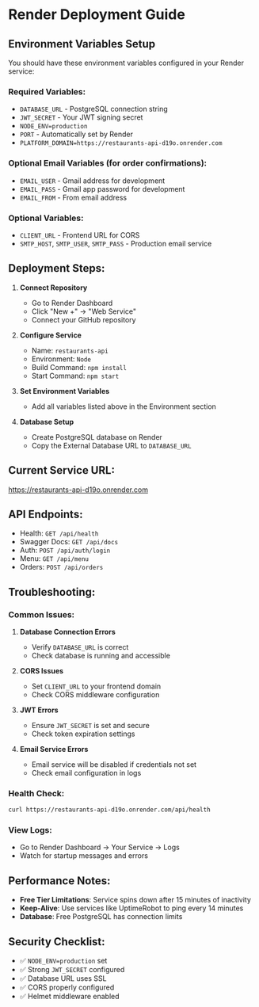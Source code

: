 # Render Deployment Guide

## Environment Variables Setup

You should have these environment variables configured in your Render service:

### Required Variables:
- `DATABASE_URL` - PostgreSQL connection string
- `JWT_SECRET` - Your JWT signing secret
- `NODE_ENV=production`
- `PORT` - Automatically set by Render
- `PLATFORM_DOMAIN=https://restaurants-api-d19o.onrender.com`

### Optional Email Variables (for order confirmations):
- `EMAIL_USER` - Gmail address for development
- `EMAIL_PASS` - Gmail app password for development
- `EMAIL_FROM` - From email address

### Optional Variables:
- `CLIENT_URL` - Frontend URL for CORS
- `SMTP_HOST`, `SMTP_USER`, `SMTP_PASS` - Production email service

## Deployment Steps:

1. **Connect Repository**
   - Go to Render Dashboard
   - Click "New +" → "Web Service"
   - Connect your GitHub repository

2. **Configure Service**
   - Name: `restaurants-api`
   - Environment: `Node`
   - Build Command: `npm install`
   - Start Command: `npm start`

3. **Set Environment Variables**
   - Add all variables listed above in the Environment section

4. **Database Setup**
   - Create PostgreSQL database on Render
   - Copy the External Database URL to `DATABASE_URL`

## Current Service URL:
https://restaurants-api-d19o.onrender.com

## API Endpoints:
- Health: `GET /api/health`
- Swagger Docs: `GET /api/docs`
- Auth: `POST /api/auth/login`
- Menu: `GET /api/menu`
- Orders: `POST /api/orders`

## Troubleshooting:

### Common Issues:
1. **Database Connection Errors**
   - Verify `DATABASE_URL` is correct
   - Check database is running and accessible

2. **CORS Issues**
   - Set `CLIENT_URL` to your frontend domain
   - Check CORS middleware configuration

3. **JWT Errors**
   - Ensure `JWT_SECRET` is set and secure
   - Check token expiration settings

4. **Email Service Errors**
   - Email service will be disabled if credentials not set
   - Check email configuration in logs

### Health Check:
```bash
curl https://restaurants-api-d19o.onrender.com/api/health
```

### View Logs:
- Go to Render Dashboard → Your Service → Logs
- Watch for startup messages and errors

## Performance Notes:

- **Free Tier Limitations**: Service spins down after 15 minutes of inactivity
- **Keep-Alive**: Use services like UptimeRobot to ping every 14 minutes
- **Database**: Free PostgreSQL has connection limits

## Security Checklist:

- ✅ `NODE_ENV=production` set
- ✅ Strong `JWT_SECRET` configured  
- ✅ Database URL uses SSL
- ✅ CORS properly configured
- ✅ Helmet middleware enabled